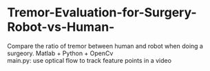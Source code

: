 # Tremor-Evaluation-for-Surgery-Robot-vs-Human-
Compare the ratio of tremor between human and robot when doing a surgeory. Matlab + Python + OpenCv  
main.py: use optical flow to track feature points in a video  
